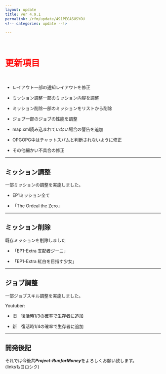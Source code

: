 ```yaml
---
layout: update
title: ver 4.9.1
permalink: /rfm/update/491PEGASUSYOU 
<!-- categories: update --!> 

---
```

<br>
<h1 id="1"><font color="red">更新項目</font></h1><br>

+ <span class="green-badge">レイアウト</span>一部の通知レイアウトを修正     

+ <span class="blue-badge">ミッション調整</span>一部のミッション内容を調整   

+ <span class="red-badge">ミッション削除</span>一部のミッションをリストから削除  

+ <span class="green-badge">ジョブ</span>一部のジョブの性能を調整  

+ <span class="red-badge">map.xml</span>読み込まれていない場合の警告を追加  

+ <span class="green-badge">OPG</span>OPG中はチャットスパムと判断されないように修正  

+ <span class="green-badge">その他</span>細かい不具合の修正 


----------------------------------------------------
## ミッション調整    

一部ミッションの調整を実施しました。    

+ EP1ミッション全て

+ 「The Ordeal the Zero」


----------------------------------------------------
## ミッション削除  

既存ミッションを削除しました  

+ 「EP1-Extra 支配者ジーニ」

+ 「EP1-Extra 紅白を目指す少女」

----------------------------------------------------
## ジョブ調整    

一部ジョブスキル調整を実施しました。    

Youtuber:
+ 旧　復活時1/3の確率で生存者に追加

+ 新　復活時1/4の確率で生存者に追加  

----------------------------------------------------
## 開発後記  





それでは今後共***Project-RunforMoney***をよろしくお願い致します。<br>
(linksもヨロシク)
